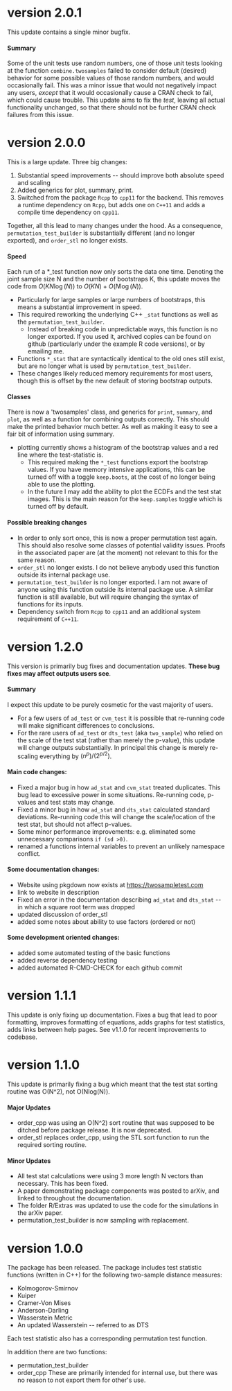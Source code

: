 # version 2.0.1
This update contains a single minor bugfix. 

#### Summary
Some of the unit tests use random numbers, one of those unit tests looking at 
the function `combine.twosamples` failed  to consider default (desired) behavior 
for some possible values of those random numbers, and would occasionally fail. 
This was a minor issue that would not negatively impact any users, _except_ that
it would occasionally cause a CRAN check to fail, which could cause trouble. 
This update aims to fix the _test_, leaving all actual functionality unchanged, 
so that there should not be further CRAN check failures from this issue. 


# version 2.0.0
This is a large update. Three big changes:

1. Substantial speed improvements -- should improve both absolute speed and scaling
2. Added generics for plot, summary, print.
3. Switched from the package `Rcpp` to `cpp11` for the backend. This removes a runtime dependency on `Rcpp`, but adds one on `C++11` and adds a compile time dependency on `cpp11`.

Together, all this lead to many changes under the hood. As a consequence, `permutation_test_builder` is substantially different (and no longer exported), and `order_stl` no longer exists. 

#### Speed
Each run of a *_test function now only sorts the data one time. Denoting the joint sample size N and the number of bootstraps K, this update moves the code from $O(KN\log(N))$ to $O(KN)+O(N \log(N))$. 

- Particularly for large samples or large numbers of bootstraps, this means a substantial improvement in speed. 
- This required reworking the underlying C++ `_stat` functions as well as the `permutation_test_builder`. 
  - Instead of breaking code in unpredictable ways, this function is no longer exported. If you used it, archived copies can be found on github (particularly under the example R code versions), or by emailing me. 
- Functions `*_stat` that are syntactically identical to the old ones still exist, but are no longer what is used by `permutation_test_builder`.
- These changes likely reduced memory requirements for most users, though this is offset by the new default of storing bootstrap outputs. 

#### Classes
There is now a 'twosamples' class, and generics for `print`, `summary`, and `plot`, as well as a function for combining outputs correctly. This should make the printed behavior much better. As well as making it easy to see a fair bit of information using summary. 

- plotting currently shows a histogram of the bootstrap values and a red line where the test-statistic is.
  - This required making the `*_test` functions export the bootstrap values. If you have memory intensive applications, this can be turned off with a toggle `keep.boots`, at the cost of no longer being able to use the plotting. 
  - In the future I may add the ability to plot the ECDFs and the test stat images. This is the main reason for the `keep.samples` toggle which is turned off by default.

#### Possible breaking changes
- In order to only sort once, this is now a proper permutation test again. This should also resolve some classes of potential validity issues. Proofs in the associated paper are (at the moment) not relevant to this for the same reason.
- `order_stl` no longer exists. I do not believe anybody used this function outside its internal package use. 
- `permutation_test_builder` is no longer exported. I am not aware of anyone using this function outside its internal package use. A similar function is still available, but will require changing the syntax of functions for its inputs.
- Dependency switch from `Rcpp` to `cpp11` and an additional system requirement of `C++11`. 


# version 1.2.0
This version is primarily bug fixes and documentation updates. **These bug fixes may affect outputs users see**. 

#### Summary

I expect this update to be purely cosmetic for the vast majority of users.
- For a few users of `ad_test` or `cvm_test` it is possible that re-running code will make significant differences to conclusions. 
- For the rare users of `ad_test` or `dts_test` (aka `two_sample`) who relied on the scale of the test stat (rather than merely the p-value), this update will change outputs substantially. In principal this change is merely re-scaling everything by $(n^p)/(2^{p/2})$. 


#### Main code changes:

- Fixed a major bug in how `ad_stat` and `cvm_stat` treated duplicates. This bug lead to excessive power in some situations. Re-running code, p-values and test stats may change.
- Fixed a minor bug in how `ad_stat` and `dts_stat` calculated standard deviations. Re-running code this will change the scale/location of the test stat, but should not affect p-values. 
- Some minor performance improvements: e.g. eliminated some unnecessary comparisons `if (sd >0)`. 
- renamed a functions internal variables to prevent an unlikely namespace conflict. 

#### Some documentation changes: 

- Website using pkgdown now exists at https://twosampletest.com
- link to website in description
- Fixed an error in the documentation describing `ad_stat` and `dts_stat` -- in which a square root term was dropped
- updated discussion of order_stl
- added some notes about ability to use factors (ordered or not)

#### Some development oriented changes:
- added some automated testing of the basic functions
- added reverse dependency testing
- added automated R-CMD-CHECK for each github commit


# version 1.1.1
This update is only fixing up documentation. Fixes a bug that lead to poor formatting, improves formatting of equations, adds graphs for test statistics, adds links between help pages. See v1.1.0 for recent improvements to codebase. 

# version 1.1.0
This update is primarily fixing a bug which meant that the test stat sorting routine was O(N^2), not O(Nlog(N)). 

#### Major Updates
* order_cpp was using an O(N^2) sort routine that was supposed to be ditched before package release. It is now deprecated.
* order_stl replaces order_cpp, using the STL sort function to run the required sorting routine.

#### Minor Updates
* All test stat calculations were using 3 more length N vectors than necessary. This has been fixed.
* A paper demonstrating package components was posted to arXiv, and linked to throughout the documentation.
* The folder R/Extras was updated to use the code for the simulations in the arXiv paper.
* permutation_test_builder is now sampling with replacement.

# version 1.0.0
The package has been released.
The package includes test statistic functions (written in C++) for the following two-sample distance measures:

* Kolmogorov-Smirnov
* Kuiper
* Cramer-Von Mises
* Anderson-Darling
* Wasserstein Metric
* An updated Wasserstein -- referred to as DTS

Each test statistic also has a corresponding permutation test function.

In addition there are two functions:

* permutation_test_builder
* order_cpp
These are primarily intended for internal use, but there was no reason to not export them for other's use.

